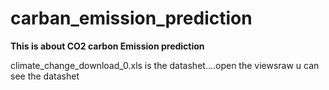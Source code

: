 # carban_emission_prediction

****This is about CO2 carbon Emission prediction****


climate_change_download_0.xls is the datashet....open the viewsraw u can see the datashet

